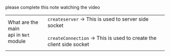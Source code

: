 
please complete this note watching the video 

|                                          |                                                                                                                                  |
| ---------------------------------------- | -------------------------------------------------------------------------------------------------------------------------------- |
| What are the main<br>api in `Net` module | `createserver` ->  This is used to server side socket<br><br>`createConnection` -> This is used to create the client side socket |
|                                          |                                                                                                                                  |
